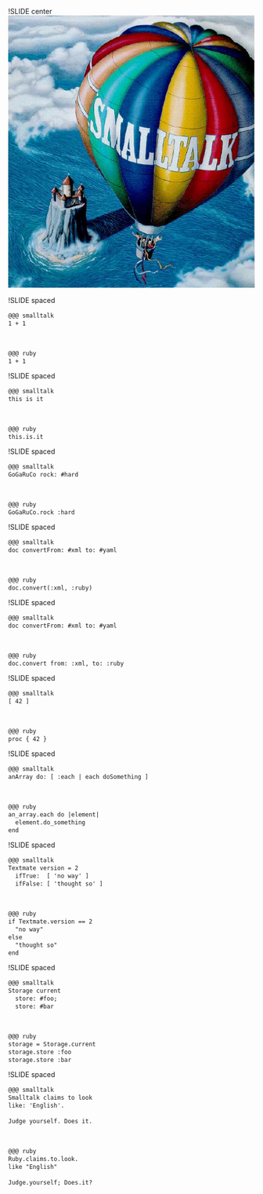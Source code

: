!SLIDE center
![Smalltalk](smalltalk.png)

!SLIDE spaced

    @@@ smalltalk
    1 + 1
    

&nbsp;

    @@@ ruby
    1 + 1

!SLIDE spaced

    @@@ smalltalk
    this is it

&nbsp;

    @@@ ruby
    this.is.it

!SLIDE spaced

    @@@ smalltalk
    GoGaRuCo rock: #hard

&nbsp;

    @@@ ruby
    GoGaRuCo.rock :hard

!SLIDE spaced

    @@@ smalltalk
    doc convertFrom: #xml to: #yaml

&nbsp;

    @@@ ruby
    doc.convert(:xml, :ruby)

!SLIDE spaced

    @@@ smalltalk
    doc convertFrom: #xml to: #yaml

&nbsp;

    @@@ ruby
    doc.convert from: :xml, to: :ruby

!SLIDE spaced

    @@@ smalltalk
    [ 42 ]

&nbsp;

    @@@ ruby
    proc { 42 }

!SLIDE spaced

    @@@ smalltalk
    anArray do: [ :each | each doSomething ]

&nbsp;

    @@@ ruby
    an_array.each do |element|
      element.do_something
    end

!SLIDE spaced

    @@@ smalltalk
    Textmate version = 2
      ifTrue:  [ 'no way' ]
      ifFalse: [ 'thought so' ]

&nbsp;

    @@@ ruby
    if Textmate.version == 2
      "no way"
    else
      "thought so"
    end

!SLIDE spaced

    @@@ smalltalk
    Storage current
      store: #foo;
      store: #bar

&nbsp;

    @@@ ruby
    storage = Storage.current
    storage.store :foo
    storage.store :bar

!SLIDE spaced

    @@@ smalltalk
    Smalltalk claims to look
    like: 'English'.

    Judge yourself. Does it. 

&nbsp;

    @@@ ruby
    Ruby.claims.to.look.
    like "English"

    Judge.yourself; Does.it?